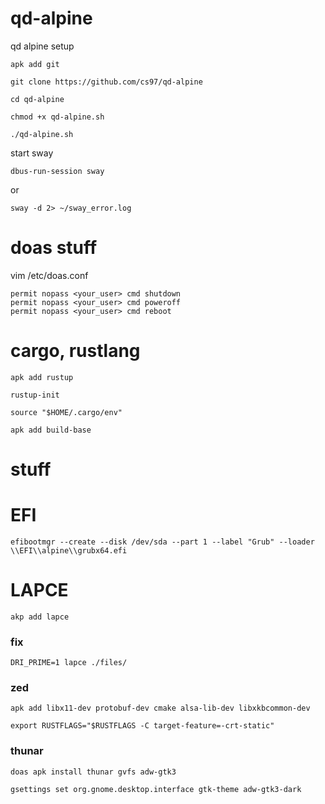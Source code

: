 # qd-alpine
qd alpine setup
```
apk add git
```
```
git clone https://github.com/cs97/qd-alpine
```
```
cd qd-alpine
```
```
chmod +x qd-alpine.sh
```
```
./qd-alpine.sh
```




start sway
```
dbus-run-session sway
```
or
```
sway -d 2> ~/sway_error.log
```

# doas stuff
vim /etc/doas.conf
```
permit nopass <your_user> cmd shutdown
permit nopass <your_user> cmd poweroff
permit nopass <your_user> cmd reboot
```


# cargo, rustlang
```
apk add rustup
```
```
rustup-init
```
```
source "$HOME/.cargo/env"
```
```
apk add build-base
```

# stuff


# EFI
```
efibootmgr --create --disk /dev/sda --part 1 --label "Grub" --loader \\EFI\\alpine\\grubx64.efi 
```

# LAPCE
```
akp add lapce
```
### fix
```
DRI_PRIME=1 lapce ./files/
```

### zed
```
apk add libx11-dev protobuf-dev cmake alsa-lib-dev libxkbcommon-dev
```
```
export RUSTFLAGS="$RUSTFLAGS -C target-feature=-crt-static"
```

### thunar
```
doas apk install thunar gvfs adw-gtk3
```

```
gsettings set org.gnome.desktop.interface gtk-theme adw-gtk3-dark
```

